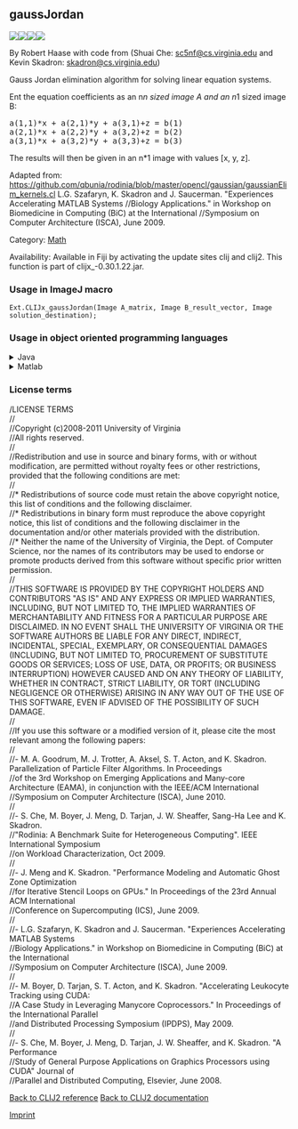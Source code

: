 ## gaussJordan
<img src="images/mini_empty_logo.png"/><img src="images/mini_empty_logo.png"/><img src="images/mini_clijx_logo.png"/><img src="images/mini_empty_logo.png"/>

By Robert Haase with code from (Shuai Che: sc5nf@cs.virginia.edu
and Kevin Skadron: skadron@cs.virginia.edu)

Gauss Jordan elimination algorithm for solving linear equation systems. 

Ent the equation coefficients as an n*n sized image A and an n*1 sized image B:
<pre>a(1,1)*x + a(2,1)*y + a(3,1)+z = b(1)
a(2,1)*x + a(2,2)*y + a(3,2)+z = b(2)
a(3,1)*x + a(3,2)*y + a(3,3)+z = b(3)
</pre>
The results will then be given in an n*1 image with values [x, y, z].

Adapted from: 
https://github.com/qbunia/rodinia/blob/master/opencl/gaussian/gaussianElim_kernels.cl
L.G. Szafaryn, K. Skadron and J. Saucerman. "Experiences Accelerating MATLAB Systems
//Biology Applications." in Workshop on Biomedicine in Computing (BiC) at the International
//Symposium on Computer Architecture (ISCA), June 2009.

Category: [Math](https://clij.github.io/clij2-docs/reference__math)

Availability: Available in Fiji by activating the update sites clij and clij2.
This function is part of clijx_-0.30.1.22.jar.

### Usage in ImageJ macro
```
Ext.CLIJx_gaussJordan(Image A_matrix, Image B_result_vector, Image solution_destination);
```


### Usage in object oriented programming languages



<details>

<summary>
Java
</summary>
<pre class="highlight">// init CLIJ and GPU
import net.haesleinhuepf.clijx.CLIJx;
import net.haesleinhuepf.clij.clearcl.ClearCLBuffer;
CLIJx clijx = CLIJx.getInstance();

// get input parameters
ClearCLBuffer A_matrix = clijx.push(A_matrixImagePlus);
ClearCLBuffer B_result_vector = clijx.push(B_result_vectorImagePlus);
solution_destination = clijx.create(A_matrix);
</pre>

<pre class="highlight">
// Execute operation on GPU
clijx.gaussJordan(A_matrix, B_result_vector, solution_destination);
</pre>

<pre class="highlight">
// show result
solution_destinationImagePlus = clijx.pull(solution_destination);
solution_destinationImagePlus.show();

// cleanup memory on GPU
clijx.release(A_matrix);
clijx.release(B_result_vector);
clijx.release(solution_destination);
</pre>

</details>



<details>

<summary>
Matlab
</summary>
<pre class="highlight">% init CLIJ and GPU
clijx = init_clatlabx();

% get input parameters
A_matrix = clijx.pushMat(A_matrix_matrix);
B_result_vector = clijx.pushMat(B_result_vector_matrix);
solution_destination = clijx.create(A_matrix);
</pre>

<pre class="highlight">
% Execute operation on GPU
clijx.gaussJordan(A_matrix, B_result_vector, solution_destination);
</pre>

<pre class="highlight">
% show result
solution_destination = clijx.pullMat(solution_destination)

% cleanup memory on GPU
clijx.release(A_matrix);
clijx.release(B_result_vector);
clijx.release(solution_destination);
</pre>

</details>





### License terms
/LICENSE TERMS  
//  
//Copyright (c)2008-2011 University of Virginia  
//All rights reserved.  
//  
//Redistribution and use in source and binary forms, with or without modification, are permitted without royalty fees or other restrictions, provided that the following conditions are met:  
//  
//* Redistributions of source code must retain the above copyright notice, this list of conditions and the following disclaimer.  
//* Redistributions in binary form must reproduce the above copyright notice, this list of conditions and the following disclaimer in the documentation and/or other materials provided with the distribution.  
//* Neither the name of the University of Virginia, the Dept. of Computer Science, nor the names of its contributors may be used to endorse or promote products derived from this software without specific prior written permission.  
//  
//THIS SOFTWARE IS PROVIDED BY THE COPYRIGHT HOLDERS AND CONTRIBUTORS "AS IS" AND ANY EXPRESS OR IMPLIED WARRANTIES, INCLUDING, BUT NOT LIMITED TO, THE IMPLIED WARRANTIES OF MERCHANTABILITY AND FITNESS FOR A PARTICULAR PURPOSE ARE DISCLAIMED. IN NO EVENT SHALL THE UNIVERSITY OF VIRGINIA OR THE SOFTWARE AUTHORS BE LIABLE FOR ANY DIRECT, INDIRECT, INCIDENTAL, SPECIAL, EXEMPLARY, OR CONSEQUENTIAL DAMAGES (INCLUDING, BUT NOT LIMITED TO, PROCUREMENT OF SUBSTITUTE GOODS OR SERVICES; LOSS OF USE, DATA, OR PROFITS; OR BUSINESS INTERRUPTION) HOWEVER CAUSED AND ON ANY THEORY OF LIABILITY, WHETHER IN CONTRACT, STRICT LIABILITY, OR TORT (INCLUDING NEGLIGENCE OR OTHERWISE) ARISING IN ANY WAY OUT OF THE USE OF THIS SOFTWARE, EVEN IF ADVISED OF THE POSSIBILITY OF SUCH DAMAGE.  
//  
//If you use this software or a modified version of it, please cite the most relevant among the following papers:  
//  
//- M. A. Goodrum, M. J. Trotter, A. Aksel, S. T. Acton, and K. Skadron. Parallelization of Particle Filter Algorithms. In Proceedings  
//of the 3rd Workshop on Emerging Applications and Many-core Architecture (EAMA), in conjunction with the IEEE/ACM International  
//Symposium on Computer Architecture (ISCA), June 2010.  
//  
//- S. Che, M. Boyer, J. Meng, D. Tarjan, J. W. Sheaffer, Sang-Ha Lee and K. Skadron.  
//"Rodinia: A Benchmark Suite for Heterogeneous Computing". IEEE International Symposium  
//on Workload Characterization, Oct 2009.  
//  
//- J. Meng and K. Skadron. "Performance Modeling and Automatic Ghost Zone Optimization  
//for Iterative Stencil Loops on GPUs." In Proceedings of the 23rd Annual ACM International  
//Conference on Supercomputing (ICS), June 2009.  
//  
//- L.G. Szafaryn, K. Skadron and J. Saucerman. "Experiences Accelerating MATLAB Systems  
//Biology Applications." in Workshop on Biomedicine in Computing (BiC) at the International  
//Symposium on Computer Architecture (ISCA), June 2009.  
//  
//- M. Boyer, D. Tarjan, S. T. Acton, and K. Skadron. "Accelerating Leukocyte Tracking using CUDA:  
//A Case Study in Leveraging Manycore Coprocessors." In Proceedings of the International Parallel  
//and Distributed Processing Symposium (IPDPS), May 2009.  
//  
//- S. Che, M. Boyer, J. Meng, D. Tarjan, J. W. Sheaffer, and K. Skadron. "A Performance  
//Study of General Purpose Applications on Graphics Processors using CUDA" Journal of  
//Parallel and Distributed Computing, Elsevier, June 2008.

[Back to CLIJ2 reference](https://clij.github.io/clij2-docs/reference)
[Back to CLIJ2 documentation](https://clij.github.io/clij2-docs)

[Imprint](https://clij.github.io/imprint)

